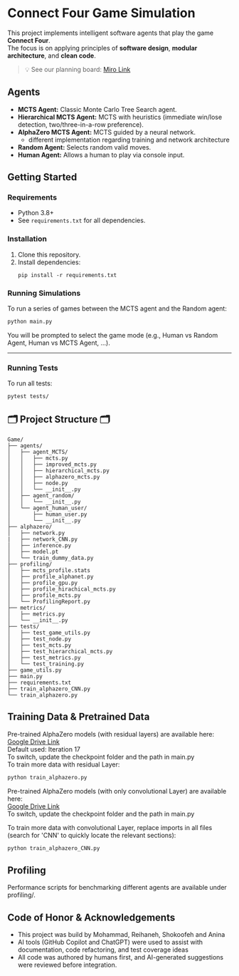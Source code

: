 # Connect Four Game Simulation

This project implements intelligent software agents that play the game **Connect Four**.  
The focus is on applying principles of **software design**, **modular architecture**, and **clean code**.

> 💡 See our planning board: [Miro Link](https://miro.com/app/board/uXjVIsyA0Qk=/)

## Agents

- **MCTS Agent:** Classic Monte Carlo Tree Search agent.
- **Hierarchical MCTS Agent:** MCTS with heuristics (immediate win/lose detection, two/three-in-a-row preference).
- **AlphaZero MCTS Agent:** MCTS guided by a neural network.
   - different implementation regarding training and network architecture 
- **Random Agent:** Selects random valid moves.
- **Human Agent:** Allows a human to play via console input.

## Getting Started

### Requirements

- Python 3.8+
- See `requirements.txt` for all dependencies.

### Installation

1. Clone this repository.
2. Install dependencies:
   ```
   pip install -r requirements.txt
   ```

### Running Simulations

To run a series of games between the MCTS agent and the Random agent:

```bash
python main.py
```

You will be prompted to select the game mode (e.g., Human vs Random Agent, Human vs MCTS Agent, ...).

--- 

### Running Tests

To run all tests:

```bash
pytest tests/
```

## 🗂️ Project Structure 🗂️

```
Game/
├── agents/
│   ├── agent_MCTS/
│   │   ├── mcts.py
│   │   ├── improved_mcts.py
│   │   ├── hierarchical_mcts.py
│   │   ├── alphazero_mcts.py
│   │   ├── node.py
│   │   └── __init__.py
│   ├── agent_random/
│   │   └── __init__.py
│   └── agent_human_user/
│       ├── human_user.py
│       └── __init__.py
├── alphazero/
│   ├── network.py
|   ├── network_CNN.py
│   ├── inference.py 
│   ├── model.pt
│   └── train_dummy_data.py
├── profiling/
│   ├── mcts_profile.stats 
│   ├── profile_alphanet.py
│   ├── profile_gpu.py
│   ├── profile_hirachical_mcts.py
│   ├── profile_mcts.py
│   └── ProfilingReport.py
├── metrics/
│   ├── metrics.py
│   └── __init__.py
├── tests/
│   ├── test_game_utils.py
│   ├── test_node.py
│   ├── test_mcts.py
│   ├── test_hierarchical_mcts.py
│   ├── test_metrics.py
│   └── test_training.py
├── game_utils.py
├── main.py
├── requirements.txt
├── train_alphazero_CNN.py
└── train_alphazero.py
```
## Training Data & Pretrained Data
Pre-trained AlphaZero models (with residual layers) are available here: <br>
[ Google Drive Link](https://drive.google.com/drive/folders/1S6eljs_s0Wlq_DL237q-xXZV4ZdG_5Ou) <br>
Default used: Iteration 17 <br>
To switch, update the checkpoint folder and the path in main.py <br>
To train more data with residual Layer: 
```bash
python train_alphazero.py
```

Pre-trained AlphaZero models (with only convolutional Layer) are available here: <br>
[ Google Drive Link](https://drive.google.com/drive/folders/1VC_y7XoluFUhujToxx5f6HR87BN_Xw_r?usp=drive_link) <br>
To switch, update the checkpoint folder and the path in main.py <br>

To train more data with convolutional Layer, replace imports in all files (search for 'CNN' to quickly locate the relevant sections): 
```bash
python train_alphazero_CNN.py
```

## Profiling
Performance scripts for benchmarking different agents are available under profiling/.

## Code of Honor & Acknowledgements
- This project was build by Mohammad, Reihaneh, Shokoofeh and Anina
- AI tools (GitHub Copilot and ChatGPT) were used to assist with documentation, code refactoring, and test coverage ideas
- All code was authored by humans first, and AI-generated suggestions were reviewed before integration.

